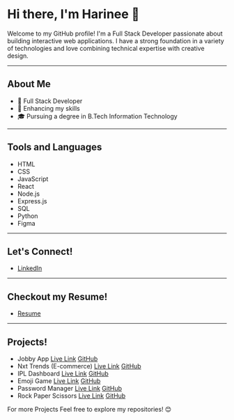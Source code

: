 # Hi there, I'm Harinee 👋

Welcome to my GitHub profile! I'm a Full Stack Developer passionate about building interactive web applications. I have a strong foundation in a variety of technologies and love combining technical expertise with creative design.

---

## About Me
- 💼 Full Stack Developer
- 🌱 Enhancing my skills
- 🎓 Pursuing a degree in B.Tech Information Technology

---

## Tools and Languages
- HTML
- CSS
- JavaScript
- React
- Node.js
- Express.js
- SQL
- Python
- Figma

---

## Let's Connect!
- [LinkedIn](https://www.linkedin.com/in/harinee-shanmugam/)

---

## Checkout my Resume!
- [Resume](https://drive.google.com/file/d/1X6vh068bI7R06QbhKVUu1vtKCEC172jT/view)

---

## Projects! 
- Jobby App [Live Link](harineezzjobbz.ccbp.tech) [GitHub](https://github.com/Harinee2005/Jobby)
- Nxt Trends (E-commerce) [Live Link](harineestrendz.ccbp.tech) [GitHub](https://github.com/Harinee2005/Nxt)
- IPL Dashboard [Live Link](harineziplboard.ccbp.tech) [GitHub](https://github.com/Harinee2005/IPL)
- Emoji Game [Live Link](https://eemmoojjiigame.ccbp.tech) [GitHub](https://github.com/Harinee2005/Emoji-Game)
- Password Manager [Live Link](https://passmaintainer.ccbp.tech) [GitHub](https://github.com/Harinee2005/Password-Manager)
- Rock Paper Scissors [Live Link](https://harinezropapsci.ccbp.tech) [GitHub](https://github.com/Harinee2005/Rock-Paper-Scissors)

For more Projects
Feel free to explore my repositories! 😊
